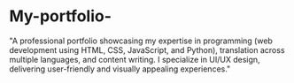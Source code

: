 # My-portfolio-
"A professional portfolio showcasing my expertise in programming (web development using HTML, CSS, JavaScript, and Python), translation across multiple languages, and content writing. I specialize in UI/UX design, delivering user-friendly and visually appealing experiences."
